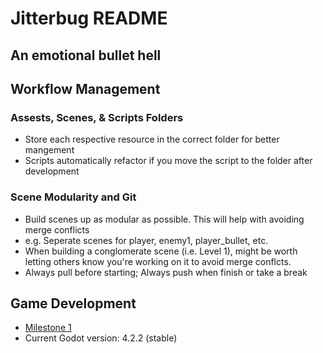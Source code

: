 # Jitterbug README
## An emotional bullet hell

## Workflow Management
### Assests, Scenes, & Scripts Folders
* Store each respective resource in the correct folder for better mangement
* Scripts automatically refactor if you move the script to the folder after development
### Scene Modularity and Git
* Build scenes up as modular as possible. This will help with avoiding merge conflicts
* e.g. Seperate scenes for player, enemy1, player_bullet, etc. 
* When building a conglomerate scene (i.e. Level 1), might be worth letting others know you're working on it to avoid merge conflcts. 
* Always pull before starting; Always push when finish or take a break

## Game Development
* [Milestone 1](https://docs.google.com/document/d/1lS66-dnVOhgRXvSGJiySUQMUDx61sqR5ck4q3ShSbU0/edit?usp=sharing)
* Current Godot version: 4.2.2 (stable)
